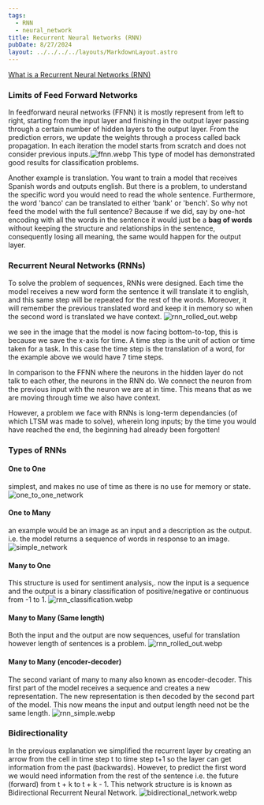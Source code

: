```yaml
---
tags:
  - RNN
  - neural_network
title: Recurrent Neural Networks (RNN)
pubDate: 8/27/2024
layout: ../../../../layouts/MarkdownLayout.astro
---
```


[What is a Recurrent Neural Networks (RNN)](https://medium.com/swlh/introduction-to-recurrent-neural-networks-rnn-c2374305a630)

### Limits of Feed Forward Networks
In feedforward neural networks (FFNN) it is mostly represent from left to right, starting from the input layer and finishing in the output layer passing through a certain number of hidden layers to the output layer.
From the prediction errors, we update the weights through a process called back propagation. In each iteration the model starts from scratch and does not consider previous inputs.![ffnn.webp](https://miro.medium.com/v2/resize:fit:1400/format:webp/1*OXucO04yrZU1PocWH11PYA.png)
This type of model has demonstrated good results for classification problems.

Another example is translation. You want to train a model that receives Spanish words and outputs english. But there is a problem, to understand the specific word you would need to read the whole sentence. Furthermore, the word 'banco' can be translated to either 'bank' or 'bench'.
So why not feed the model with the full sentence? Because if we did, say by one-hot encoding with all the words in the sentence it would just be a **bag of words** without keeping the structure and relationships in the sentence, consequently losing all meaning, the same would happen for the output layer.

### Recurrent Neural Networks (RNNs)
To solve the problem of sequences, RNNs were designed. Each time the model receives a new word form the sentence it will translate it to english, and this same step will be repeated for the rest of the words. Moreover, it will remember the previous translated word and keep it in memory so when the second word is translated we have context.
![rnn_rolled_out.webp](https://miro.medium.com/v2/resize:fit:1400/format:webp/0*jqTs74Y4p0RFGqLu)

we see in the image that the model is now facing bottom-to-top, this is because we save the x-axis for time. A time step is the unit of action or time taken for a task. In this case the time step is the translation of a word, for the example above we would have 7 time steps.

In comparison to the FFNN where the neurons in the hidden layer do not talk to each other, the neurons in the RNN do. We connect the neuron from the previous input with the neuron we are at in time. This means that as we are moving through time we also have context.

However, a problem we face with RNNs is long-term dependancies (of which LTSM was made to solve), wherein long inputs; by the time you would have reached the end, the beginning had already been forgotten!

### Types of RNNs

#### One to One
simplest, and makes no use of time as there is no use for memory or state.
![one_to_one_network](https://www.jeremyjordan.me/content/images/2018/10/Screen-Shot-2018-10-08-at-11.05.44-PM.png)

#### One to Many
an example would be an image as an input and a description as the output. i.e. the model returns a sequence of words in response to an image.
![simple_network](https://media.geeksforgeeks.org/wp-content/uploads/20231204125839/What-is-Recurrent-Neural-Network-660.webp)

#### Many to One
This structure is used for sentiment analysis,. now the input is a sequence and the output is a binary classification of positive/negative or continuous from -1 to 1.
![rnn_classification.webp](https://goodboychan.github.io/images/copied_from_nb/image/many-to-one.png)

#### Many to Many (Same length)
Both the input and the output are now sequences, useful for translation however length of sentences is a problem.
![rnn_rolled_out.webp](https://www.researchgate.net/publication/338867344/figure/fig1/AS:1133956166619136@1647367626379/A-Many-to-Many-Recurrent-Neural-Network-RNN-Figure-1-shows-an-RNN-which-takes-an-input.png)

#### Many to Many (encoder-decoder)
The second variant of many to many also known as encoder-decoder. This first part of the model receives a sequence and creates a new representation.
The new representation is then decoded by the second part of the model.
This now means the input and output length need not be the same length.
![rnn_simple.webp](https://miro.medium.com/v2/resize:fit:1400/1*1JcHGUU7rFgtXC_mydUA_Q.jpeg)


### Bidirectionality
In the previous explanation we simplified the recurrent layer by creating an arrow from the cell in time step t to time step t+1 so the layer can get information from the past (backwards).
However, to predict the first word we would need information from the rest of the sentence
i.e. the future (forward) from t + k to t + k - 1. This network structure is is known as Bidirectional Recurrent Neural Network.
![bidirectional_network.webp](https://media.geeksforgeeks.org/wp-content/uploads/20230302163012/Bidirectional-Recurrent-Neural-Network-2.png)
